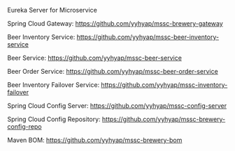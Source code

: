 Eureka Server for Microservice

Spring Cloud Gateway:
https://github.com/yyhyap/mssc-brewery-gateway

Beer Inventory Service:
https://github.com/yyhyap/mssc-beer-inventory-service

Beer Service:
https://github.com/yyhyap/mssc-beer-service

Beer Order Service:
https://github.com/yyhyap/mssc-beer-order-service

Beer Inventory Failover Service:
https://github.com/yyhyap/mssc-inventory-failover

Spring Cloud Config Server:
https://github.com/yyhyap/mssc-config-server

Spring Cloud Config Repository:
https://github.com/yyhyap/mssc-brewery-config-repo

Maven BOM:
https://github.com/yyhyap/mssc-brewery-bom

